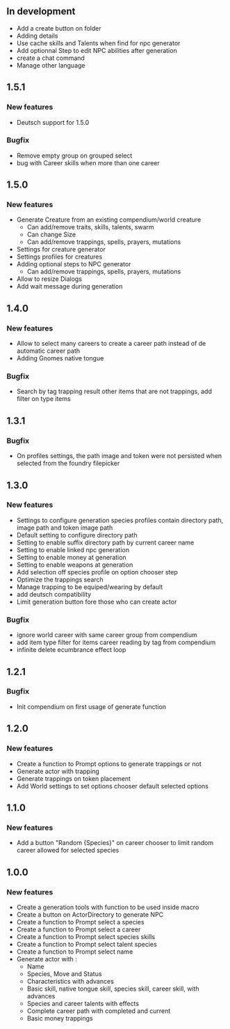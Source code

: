 ## In development

- Add a create button on folder
- Adding details
- Use cache skills and Talents when find for npc generator
- Add optionnal Step to edit NPC abilities after generation
- create a chat command
- Manage other language

## 1.5.1

### New features

- Deutsch support for 1.5.0

### Bugfix

- Remove empty group on grouped select
- bug with Career skills when more than one career

## 1.5.0

### New features

- Generate Creature from an existing compendium/world creature
  - Can add/remove traits, skills, talents, swarm
  - Can change Size
  - Can add/remove trappings, spells, prayers, mutations
- Settings for creature generator
- Settings profiles for creatures
- Adding optional steps to NPC generator
  - Can add/remove trappings, spells, prayers, mutations
- Allow to resize Dialogs
- Add wait message during generation

## 1.4.0

### New features

- Allow to select many careers to create a career path instead of de automatic career path
- Adding Gnomes native tongue

### Bugfix

- Search by tag trapping result other items that are not trappings, add filter on type items

## 1.3.1

### Bugfix

- On profiles settings, the path image and token were not persisted when selected from the foundry filepicker

## 1.3.0

### New features

- Settings to configure generation species profiles contain directory path, image path and token image path
- Default setting to configure directory path
- Setting to enable suffix directory path by current career name
- Setting to enable linked npc generation
- Setting to enable money at generation
- Setting to enable weapons at generation
- Add selection off species profile on option chooser step
- Optimize the trappings search
- Manage trapping to be equiped/wearing by default
- add deutsch compatibility
- Limit generation button fore those who can create actor

### Bugfix

- ignore world career with same career group from compendium
- add item type filter for items career reading by tag from compendium
- infinite delete ecumbrance effect loop

## 1.2.1

### Bugfix

- Init compendium on first usage of generate function

## 1.2.0

### New features

- Create a function to Prompt options to generate trappings or not
- Generate actor with trapping
- Generate trappings on token placement
- Add World settings to set options chooser default selected options

## 1.1.0

### New features

- Add a button "Random {Species}" on career chooser to limit random career allowed for selected species

## 1.0.0

### New features

- Create a generation tools with function to be used inside macro
- Create a button on ActorDirectory to generate NPC
- Create a function to Prompt select a species
- Create a function to Prompt select a career
- Create a function to Prompt select species skills
- Create a function to Prompt select talent species
- Create a function to Prompt select name
- Generate actor with :
  - Name
  - Species, Move and Status
  - Characteristics with advances
  - Basic skill, native tongue skill, species skill, career skill, with advances
  - Species and career talents with effects
  - Complete career path with completed and current
  - Basic money trappings
